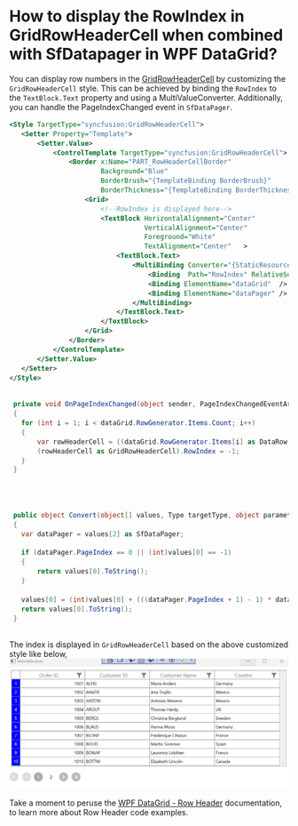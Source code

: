 # How to display the RowIndex in GridRowHeaderCell when combined with SfDatapager in WPF DataGrid?

You can display row numbers in the [GridRowHeaderCell](https://help.syncfusion.com/cr/wpf/Syncfusion.UI.Xaml.Grid.GridRowHeaderCell.html) by customizing the `GridRowHeaderCell` style. This can be achieved by binding the `RowIndex` to the `TextBlock.Text` property and using a MultiValueConverter. Additionally, you can handle the PageIndexChanged event in `SfDataPager`. 

 ```XML
<Style TargetType="syncfusion:GridRowHeaderCell">
    <Setter Property="Template">
        <Setter.Value>
            <ControlTemplate TargetType="syncfusion:GridRowHeaderCell">
                <Border x:Name="PART_RowHeaderCellBorder"
                        Background="Blue"
                        BorderBrush="{TemplateBinding BorderBrush}"
                        BorderThickness="{TemplateBinding BorderThickness}">
                    <Grid>
                        <!--RowIndex is displayed here-->
                        <TextBlock HorizontalAlignment="Center"
                                   VerticalAlignment="Center"       
                                   Foreground="White"                                   
                                   TextAlignment="Center"   >
                            <TextBlock.Text>
                                <MultiBinding Converter="{StaticResource rowIndexConverter}" >
                                    <Binding  Path="RowIndex" RelativeSource="{RelativeSource TemplatedParent}"/>
                                    <Binding ElementName="dataGrid"  />
                                    <Binding ElementName="dataPager" />
                                </MultiBinding>
                            </TextBlock.Text>
                        </TextBlock>
                    </Grid>
                </Border>
            </ControlTemplate>
        </Setter.Value>
    </Setter>
</Style>

 ```

 
 ```C#

  private void OnPageIndexChanged(object sender, PageIndexChangedEventArgs e)
  {
    for (int i = 1; i < dataGrid.RowGenerator.Items.Count; i++)
    {
        var rowHeaderCell = ((dataGrid.RowGenerator.Items[i] as DataRow).VisibleColumns[0] as DataColumn).ColumnElement;
        (rowHeaderCell as GridRowHeaderCell).RowIndex = -1;
    }
  }

    
 ```

 ```C#

  public object Convert(object[] values, Type targetType, object parameter, CultureInfo culture)
  {
    var dataPager = values[2] as SfDataPager;

    if (dataPager.PageIndex == 0 || (int)values[0] == -1)
    {
        return values[0].ToString();
    }

    values[0] = (int)values[0] + (((dataPager.PageIndex + 1) - 1) * dataPager.PageSize);
    return values[0].ToString();
  }
       
 ```

The index is displayed in `GridRowHeaderCell` based on the above customized style like below,
 ![Shows the DisplayRowIndexInGridRowHeaderCell image](GridRowHeaderCellImage.gif)

Take a moment to peruse the   [WPF DataGrid - Row Header](https://help.syncfusion.com/wpf/datagrid/rows#row-header) documentation, to learn more about Row Header code examples.
